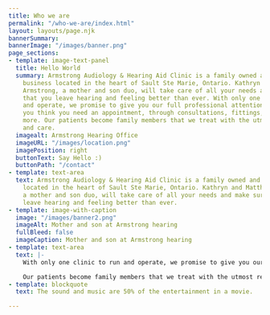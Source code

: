 ```yaml
---
title: Who we are
permalink: "/who-we-are/index.html"
layout: layouts/page.njk
bannerSummary: 
bannerImage: "/images/banner.png"
page_sections:
- template: image-text-panel
  title: Hello World
  summary: Armstrong Audiology & Hearing Aid Clinic is a family owned and operated
    business located in the heart of Sault Ste Marie, Ontario. Kathryn and Matthew
    Armstrong, a mother and son duo, will take care of all your needs and make sure
    that you leave hearing and feeling better than ever. With only one clinic to run
    and operate, we promise to give you our full professional attention from the moment
    you think you need an appointment, through consultations, fittings, repairs and
    more. Our patients become family members that we treat with the utmost respect
    and care.
  imagealt: Armstrong Hearing Office
  imageURL: "/images/location.png"
  imagePosition: right
  buttonText: Say Hello :)
  buttonPath: "/contact"
- template: text-area
  text: Armstrong Audiology & Hearing Aid Clinic is a family owned and operated business
    located in the heart of Sault Ste Marie, Ontario. Kathryn and Matthew Armstrong,
    a mother and son duo, will take care of all your needs and make sure that you
    leave hearing and feeling better than ever.
- template: image-with-caption
  image: "/images/banner2.png"
  imageAlt: Mother and son at Armstrong hearing
  fullBleed: false
  imageCaption: Mother and son at Armstrong hearing
- template: text-area
  text: |-
    With only one clinic to run and operate, we promise to give you our full professional attention from the moment you think you need an appointment, through consultations, fittings, repairs and more.

    Our patients become family members that we treat with the utmost respect and care.
- template: blockquote
  text: The sound and music are 50% of the entertainment in a movie.

---
```

